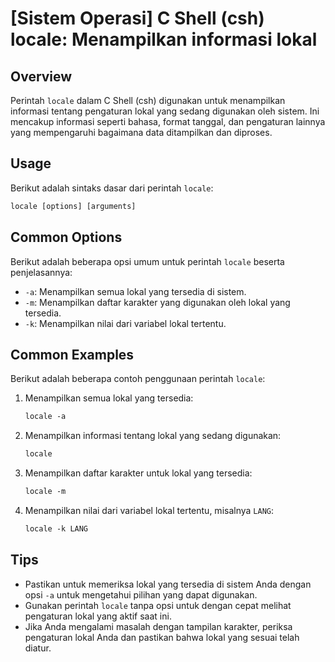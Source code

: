 # [Sistem Operasi] C Shell (csh) locale: Menampilkan informasi lokal

## Overview
Perintah `locale` dalam C Shell (csh) digunakan untuk menampilkan informasi tentang pengaturan lokal yang sedang digunakan oleh sistem. Ini mencakup informasi seperti bahasa, format tanggal, dan pengaturan lainnya yang mempengaruhi bagaimana data ditampilkan dan diproses.

## Usage
Berikut adalah sintaks dasar dari perintah `locale`:

```csh
locale [options] [arguments]
```

## Common Options
Berikut adalah beberapa opsi umum untuk perintah `locale` beserta penjelasannya:

- `-a`: Menampilkan semua lokal yang tersedia di sistem.
- `-m`: Menampilkan daftar karakter yang digunakan oleh lokal yang tersedia.
- `-k`: Menampilkan nilai dari variabel lokal tertentu.

## Common Examples
Berikut adalah beberapa contoh penggunaan perintah `locale`:

1. Menampilkan semua lokal yang tersedia:
   ```csh
   locale -a
   ```

2. Menampilkan informasi tentang lokal yang sedang digunakan:
   ```csh
   locale
   ```

3. Menampilkan daftar karakter untuk lokal yang tersedia:
   ```csh
   locale -m
   ```

4. Menampilkan nilai dari variabel lokal tertentu, misalnya `LANG`:
   ```csh
   locale -k LANG
   ```

## Tips
- Pastikan untuk memeriksa lokal yang tersedia di sistem Anda dengan opsi `-a` untuk mengetahui pilihan yang dapat digunakan.
- Gunakan perintah `locale` tanpa opsi untuk dengan cepat melihat pengaturan lokal yang aktif saat ini.
- Jika Anda mengalami masalah dengan tampilan karakter, periksa pengaturan lokal Anda dan pastikan bahwa lokal yang sesuai telah diatur.